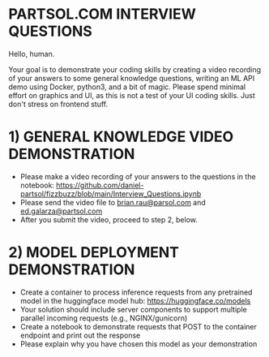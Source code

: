 # PARTSOL.COM INTERVIEW QUESTIONS
Hello, human.

Your goal is to demonstrate your coding skills by creating a video recording of your answers to some general knowledge questions, writing an ML API demo using Docker, python3, and a bit of magic. Please spend minimal effort on graphics and UI, as this is not a test of your UI coding skills. Just don't stress on frontend stuff.

# 1) GENERAL KNOWLEDGE VIDEO DEMONSTRATION
- Please make a video recording of your answers to the questions in the notebook: https://github.com/daniel-partsol/fizzbuzz/blob/main/Interview_Questions.ipynb
- Please send the video file to brian.rau@parsol.com and ed.galarza@partsol.com
- After you submit the video, proceed to step 2, below.

# 2) MODEL DEPLOYMENT DEMONSTRATION

- Create a container to process inference requests from any pretrained model in the huggingface model hub: https://huggingface.co/models
- Your solution should include server components to support multiple parallel incoming requests (e.g., NGINX/gunicorn)
- Create a notebook to demonstrate requests that POST to the container endpoint and print out the response
- Please explain why you have chosen this model as your demonstration
